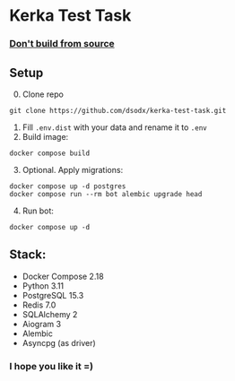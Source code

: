 # Kerka Test Task

### [Don't build from source](https://github.com/dsodx/kerka-test-task/tree/master)

## Setup
0. Clone repo
```shell
git clone https://github.com/dsodx/kerka-test-task.git
```
1. Fill `.env.dist` with your data and rename it to `.env`
2. Build image:
```shell
docker compose build
```
3. Optional. Apply migrations:
```shell
docker compose up -d postgres
docker compose run --rm bot alembic upgrade head
```
4. Run bot:
```shell
docker compose up -d
```

## Stack:
* Docker Compose 2.18
* Python 3.11
* PostgreSQL 15.3
* Redis 7.0
* SQLAlchemy 2
* Aiogram 3
* Alembic
* Asyncpg (as driver)

### I hope you like it =)
